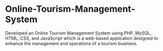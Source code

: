 # Online-Tourism-Management-System
Developed an Online Tourism Management System using PHP, MySQL, HTML, CSS, and JavaScript which is a web-based application designed to enhance the management and operations of a tourism business.
